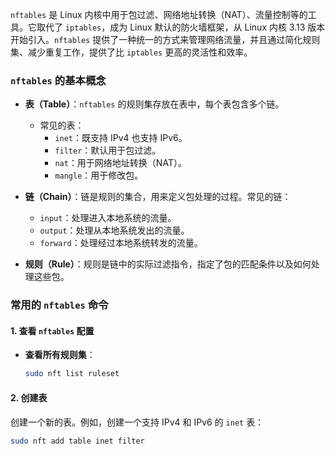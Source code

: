 

`nftables` 是 Linux 内核中用于包过滤、网络地址转换（NAT）、流量控制等的工具。它取代了 `iptables`，成为 Linux 默认的防火墙框架，从 Linux 内核 3.13 版本开始引入。`nftables` 提供了一种统一的方式来管理网络流量，并且通过简化规则集、减少重复工作，提供了比 `iptables` 更高的灵活性和效率。

### `nftables` 的基本概念

- **表（Table）**：`nftables` 的规则集存放在表中，每个表包含多个链。
  - 常见的表：
    - `inet`：既支持 IPv4 也支持 IPv6。
    - `filter`：默认用于包过滤。
    - `nat`：用于网络地址转换（NAT）。
    - `mangle`：用于修改包。
  
- **链（Chain）**：链是规则的集合，用来定义包处理的过程。常见的链：
  - `input`：处理进入本地系统的流量。
  - `output`：处理从本地系统发出的流量。
  - `forward`：处理经过本地系统转发的流量。

- **规则（Rule）**：规则是链中的实际过滤指令，指定了包的匹配条件以及如何处理这些包。

### 常用的 `nftables` 命令

#### 1. **查看 `nftables` 配置**

- **查看所有规则集**：
  ```bash
  sudo nft list ruleset
  ```

#### 2. **创建表**

创建一个新的表。例如，创建一个支持 IPv4 和 IPv6 的 `inet` 表：
```bash
sudo nft add table inet filter
```

#### 3. **创建链**

在表中创建一个新的链。比如在 `filter` 表中创建 `input`、`output` 和 `forward` 链：
```bash
sudo nft add chain inet filter input { type filter hook input priority 0 \; }
sudo nft add chain inet filter output { type filter hook output priority 0 \; }
sudo nft add chain inet filter forward { type filter hook forward priority 0 \; }
```
其中：
- `type filter` 表示这是一个包过滤链。
- `hook input` 表示链与输入流量挂钩。
- `priority 0` 表示链的优先级，数字越小，优先级越高。

#### 4. **添加规则**

- **允许某个 IP 地址的访问**（例如允许 IP 地址 `192.168.1.100` 访问 `input` 链）：
  ```bash
  sudo nft add rule inet filter input ip saddr 192.168.1.100 accept
  ```

- **允许指定端口的流量**（例如允许 HTTP 流量）：
  ```bash
  sudo nft add rule inet filter input tcp dport 80 accept
  ```

- **拒绝某个端口的流量**（例如拒绝 SSH 端口 22）：
  ```bash
  sudo nft add rule inet filter input tcp dport 22 drop
  ```

- **默认丢弃未匹配的流量**（在 `input` 链上）：
  ```bash
  sudo nft add rule inet filter input drop
  ```

#### 5. **查看链规则**

查看某个链的规则。例如，查看 `input` 链的规则：
```bash
sudo nft list chain inet filter input
```

#### 6. **删除规则**

删除指定的规则。例如，删除允许某个 IP 地址的规则：
```bash
sudo nft delete rule inet filter input handle <rule-handle>
```
其中 `<rule-handle>` 是规则的句柄（编号），可以通过 `nft list chain` 获取。

#### 7. **删除链**

删除某个链。例如，删除 `input` 链：
```bash
sudo nft delete chain inet filter input
```

#### 8. **删除表**

删除表，删除表时会删除表中的所有链和规则。例如，删除 `filter` 表：
```bash
sudo nft delete table inet filter
```

#### 9. **保存和加载规则集**

- **保存规则集**：
  将规则集保存到文件（例如 `/etc/nftables.conf`）：
  ```bash
  sudo nft list ruleset > /etc/nftables.conf
  ```

- **加载规则集**：
  从文件加载规则集：
  ```bash
  sudo nft -f /etc/nftables.conf
  ```

#### 10. **启用和禁用 IP 转发**

- **启用 IP 转发**（例如，为网络共享配置转发）：
  ```bash
  sudo nft add rule inet filter forward accept
  ```

- **禁用 IP 转发**：
  ```bash
  sudo nft add rule inet filter forward drop
  ```

#### 11. **创建 NAT 规则**

- **创建一个 `nat` 表**：
  ```bash
  sudo nft add table inet nat
  ```

- **在 `nat` 表中创建 `prerouting` 链并添加 DNAT 规则**（用于修改目标 IP 地址）：
  ```bash
  sudo nft add chain inet nat prerouting { type nat hook prerouting priority -100 \; }
  sudo nft add rule inet nat prerouting ip daddr 192.168.1.1 dnat to 192.168.1.100
  ```

- **创建一个 `postrouting` 链并添加 SNAT 规则**（用于修改源 IP 地址）：
  ```bash
  sudo nft add chain inet nat postrouting { type nat hook postrouting priority 100 \; }
  sudo nft add rule inet nat postrouting ip saddr 192.168.1.100 snat to 192.168.1.1
  ```

#### 12. **使用 `nft` 配置 NAT 转发（共享网络）**

- 启用内核的 IP 转发（通过 sysctl）：
  ```bash
  sudo sysctl -w net.ipv4.ip_forward=1
  ```

- 配置源地址转换（SNAT）：
  ```bash
  sudo nft add rule inet nat postrouting oif "eth0" masquerade
  ```

### 小结

`nftables` 提供了一种更现代、更灵活的防火墙管理方式，它集成了 `iptables`、`ip6tables`、`arptables` 和 `ebtables` 的功能，简化了配置过程并提高了性能。`nftables` 通过统一的命令集和更直观的语法，让防火墙规则的管理变得更加易用。

